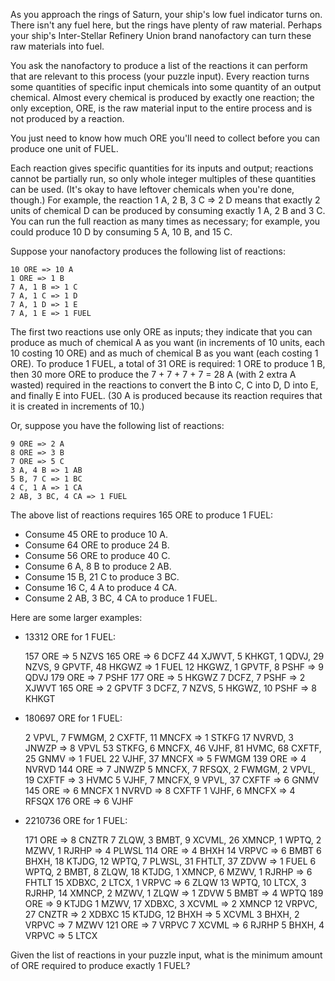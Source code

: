 As you approach the rings of Saturn, your ship's low fuel indicator turns on. There isn't any fuel here, but the rings have plenty of raw material. Perhaps your ship's Inter-Stellar Refinery Union brand nanofactory can turn these raw materials into fuel.

You ask the nanofactory to produce a list of the reactions it can perform that are relevant to this process (your puzzle input). Every reaction turns some quantities of specific input chemicals into some quantity of an output chemical. Almost every chemical is produced by exactly one reaction; the only exception, ORE, is the raw material input to the entire process and is not produced by a reaction.

You just need to know how much ORE you'll need to collect before you can produce one unit of FUEL.

Each reaction gives specific quantities for its inputs and output; reactions cannot be partially run, so only whole integer multiples of these quantities can be used. (It's okay to have leftover chemicals when you're done, though.) For example, the reaction 1 A, 2 B, 3 C => 2 D means that exactly 2 units of chemical D can be produced by consuming exactly 1 A, 2 B and 3 C. You can run the full reaction as many times as necessary; for example, you could produce 10 D by consuming 5 A, 10 B, and 15 C.

Suppose your nanofactory produces the following list of reactions:

    10 ORE => 10 A
    1 ORE => 1 B
    7 A, 1 B => 1 C
    7 A, 1 C => 1 D
    7 A, 1 D => 1 E
    7 A, 1 E => 1 FUEL

The first two reactions use only ORE as inputs; they indicate that you can produce as much of chemical A as you want (in increments of 10 units, each 10 costing 10 ORE) and as much of chemical B as you want (each costing 1 ORE). To produce 1 FUEL, a total of 31 ORE is required: 1 ORE to produce 1 B, then 30 more ORE to produce the 7 + 7 + 7 + 7 = 28 A (with 2 extra A wasted) required in the reactions to convert the B into C, C into D, D into E, and finally E into FUEL. (30 A is produced because its reaction requires that it is created in increments of 10.)

Or, suppose you have the following list of reactions:

    9 ORE => 2 A
    8 ORE => 3 B
    7 ORE => 5 C
    3 A, 4 B => 1 AB
    5 B, 7 C => 1 BC
    4 C, 1 A => 1 CA
    2 AB, 3 BC, 4 CA => 1 FUEL

The above list of reactions requires 165 ORE to produce 1 FUEL:

- Consume 45 ORE to produce 10 A.
- Consume 64 ORE to produce 24 B.
- Consume 56 ORE to produce 40 C.
- Consume 6 A, 8 B to produce 2 AB.
- Consume 15 B, 21 C to produce 3 BC.
- Consume 16 C, 4 A to produce 4 CA.
- Consume 2 AB, 3 BC, 4 CA to produce 1 FUEL.

Here are some larger examples:

- 13312 ORE for 1 FUEL:

    157 ORE => 5 NZVS
    165 ORE => 6 DCFZ
    44 XJWVT, 5 KHKGT, 1 QDVJ, 29 NZVS, 9 GPVTF, 48 HKGWZ => 1 FUEL
    12 HKGWZ, 1 GPVTF, 8 PSHF => 9 QDVJ
    179 ORE => 7 PSHF
    177 ORE => 5 HKGWZ
    7 DCFZ, 7 PSHF => 2 XJWVT
    165 ORE => 2 GPVTF
    3 DCFZ, 7 NZVS, 5 HKGWZ, 10 PSHF => 8 KHKGT

- 180697 ORE for 1 FUEL:

    2 VPVL, 7 FWMGM, 2 CXFTF, 11 MNCFX => 1 STKFG
    17 NVRVD, 3 JNWZP => 8 VPVL
    53 STKFG, 6 MNCFX, 46 VJHF, 81 HVMC, 68 CXFTF, 25 GNMV => 1 FUEL
    22 VJHF, 37 MNCFX => 5 FWMGM
    139 ORE => 4 NVRVD
    144 ORE => 7 JNWZP
    5 MNCFX, 7 RFSQX, 2 FWMGM, 2 VPVL, 19 CXFTF => 3 HVMC
    5 VJHF, 7 MNCFX, 9 VPVL, 37 CXFTF => 6 GNMV
    145 ORE => 6 MNCFX
    1 NVRVD => 8 CXFTF
    1 VJHF, 6 MNCFX => 4 RFSQX
    176 ORE => 6 VJHF

- 2210736 ORE for 1 FUEL:

    171 ORE => 8 CNZTR
    7 ZLQW, 3 BMBT, 9 XCVML, 26 XMNCP, 1 WPTQ, 2 MZWV, 1 RJRHP => 4 PLWSL
    114 ORE => 4 BHXH
    14 VRPVC => 6 BMBT
    6 BHXH, 18 KTJDG, 12 WPTQ, 7 PLWSL, 31 FHTLT, 37 ZDVW => 1 FUEL
    6 WPTQ, 2 BMBT, 8 ZLQW, 18 KTJDG, 1 XMNCP, 6 MZWV, 1 RJRHP => 6 FHTLT
    15 XDBXC, 2 LTCX, 1 VRPVC => 6 ZLQW
    13 WPTQ, 10 LTCX, 3 RJRHP, 14 XMNCP, 2 MZWV, 1 ZLQW => 1 ZDVW
    5 BMBT => 4 WPTQ
    189 ORE => 9 KTJDG
    1 MZWV, 17 XDBXC, 3 XCVML => 2 XMNCP
    12 VRPVC, 27 CNZTR => 2 XDBXC
    15 KTJDG, 12 BHXH => 5 XCVML
    3 BHXH, 2 VRPVC => 7 MZWV
    121 ORE => 7 VRPVC
    7 XCVML => 6 RJRHP
    5 BHXH, 4 VRPVC => 5 LTCX

Given the list of reactions in your puzzle input, what is the minimum amount of ORE required to produce exactly 1 FUEL?
